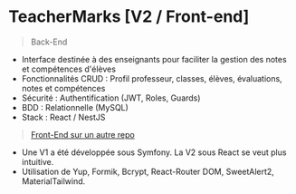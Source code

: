 # TeacherMarks [V2 / Front-end]

> Back-End
- Interface destinée à des enseignants pour faciliter la gestion des notes et compétences d'élèves
- Fonctionnalités CRUD : Profil professeur, classes, élèves, évaluations, notes et compétences
- Sécurité : Authentification (JWT, Roles, Guards)
- BDD : Relationnelle (MySQL)
- Stack : React / NestJS

> [Front-End sur un autre repo](https://github.com/Pandaru62/teachermarks-v2)

- Une V1 a été développée sous Symfony. La V2 sous React se veut plus intuitive.
- Utilisation de Yup, Formik, Bcrypt, React-Router DOM, SweetAlert2, MaterialTailwind.